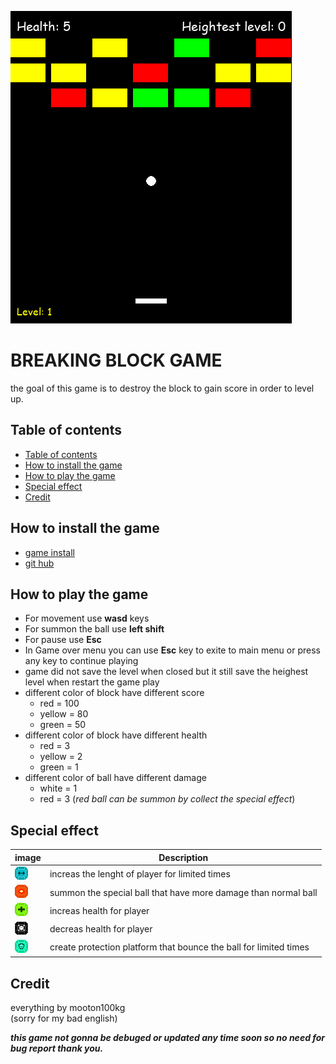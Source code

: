 ![game preview](Assets/game_preview.png)
# BREAKING BLOCK GAME
the goal of this game is to destroy the block to gain score in order to level up.

## Table of contents
  - [Table of contents](#table-of-contents)
  - [How to install the game](#how-to-install-the-game)
  - [How to play the game](#how-to-play-the-game)
  - [Special effect](#special-effect)
  - [Credit](#credit)

## How to install the game
- [game install](https://www.markdownguide.org/extended-syntax/)
- [git hub]()

## How to play the game
- For movement use **wasd** keys
- For summon the ball use **left shift**
- For pause use **Esc**
- In Game over menu you can use **Esc** key to exite to main menu or press any key to continue playing
- game did not save the level when closed but it still save the heighest level when restart the game play
- different color of block have different score
    - red = 100
    - yellow = 80
    - green = 50
- different color of block have different health
    - red = 3
    - yellow = 2
    - green = 1
- different color of ball have different damage
    - white = 1
    - red = 3 (*red ball can be summon by collect the special effect*)

## Special effect
|    image    | Description |
| ----------- | ----------- |
|![plus lenght](Assets/plus_lenght.png)| increas the lenght of player for limited times|
|![bomt bal](Assets/bom_ball.png)| summon the special ball that have more damage than normal ball|
|![heal](Assets/heal.png)| increas health for player|
|![damage](Assets/damage.png)| decreas health for player|
|![protection](Assets/protection.png)| create protection platform that bounce the ball for limited times|

## Credit
everything by mooton100kg\
(sorry for my bad english)


*__**this game not gonna be debuged or updated any time soon so no need for bug report thank you.**__*